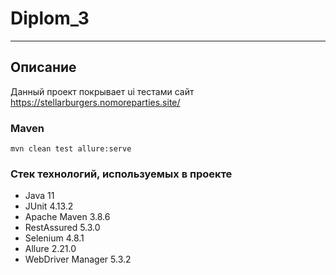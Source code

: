 # Diplom_3

---
## Описание
Данный проект покрывает ui тестами сайт https://stellarburgers.nomoreparties.site/

### Maven

`mvn clean test allure:serve`

### Стек технологий, используемых в проекте

- Java 11
- JUnit 4.13.2
- Apache Maven 3.8.6
- RestAssured 5.3.0
- Selenium 4.8.1
- Allure 2.21.0
- WebDriver Manager 5.3.2

